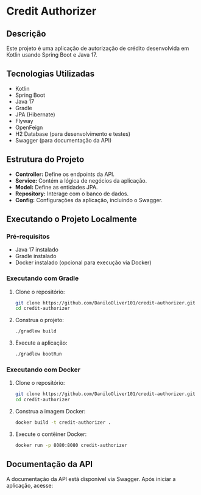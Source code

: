 # Credit Authorizer

## Descrição

Este projeto é uma aplicação de autorização de crédito desenvolvida em Kotlin usando Spring Boot e Java 17.

## Tecnologias Utilizadas

- Kotlin
- Spring Boot
- Java 17
- Gradle
- JPA (Hibernate)
- Flyway
- OpenFeign
- H2 Database (para desenvolvimento e testes)
- Swagger (para documentação da API)

## Estrutura do Projeto

- **Controller:** Define os endpoints da API.
- **Service:** Contém a lógica de negócios da aplicação.
- **Model:** Define as entidades JPA.
- **Repository:** Interage com o banco de dados.
- **Config:** Configurações da aplicação, incluindo o Swagger.

## Executando o Projeto Localmente

### Pré-requisitos

- Java 17 instalado
- Gradle instalado
- Docker instalado (opcional para execução via Docker)

### Executando com Gradle

1. Clone o repositório:

    ```sh
    git clone https://github.com/DaniloOliver101/credit-authorizer.git
    cd credit-authorizer
    ```

2. Construa o projeto:

    ```sh
    ./gradlew build
    ```

3. Execute a aplicação:

    ```sh
    ./gradlew bootRun
    ```

### Executando com Docker

1. Clone o repositório:

    ```sh
    git clone https://github.com/DaniloOliver101/credit-authorizer.git
    cd credit-authorizer
    ```

2. Construa a imagem Docker:

    ```sh
    docker build -t credit-authorizer .
    ```

3. Execute o contêiner Docker:

    ```sh
    docker run -p 8080:8080 credit-authorizer
    ```

## Documentação da API

A documentação da API está disponível via Swagger. Após iniciar a aplicação, acesse:

